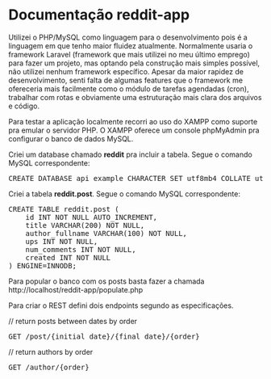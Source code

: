 # Documentação reddit-app

Utilizei o PHP/MySQL como linguagem para o desenvolvimento pois é a linguagem em que tenho maior fluidez atualmente. Normalmente usaria o framework Laravel (framework que mais utilizei no meu último emprego) para fazer um projeto, mas optando pela construção mais simples possível, não utilizei nenhum framework específico. Apesar da maior rapidez de desenvolvimento, senti falta de algumas features que o framework me ofereceria mais facilmente como o módulo de tarefas agendadas (cron), trabalhar com rotas e obviamente uma estruturação mais clara dos arquivos e código.

Para testar a aplicação localmente recorri ao uso do XAMPP como suporte pra emular o servidor PHP.
O XAMPP oferece um console phpMyAdmin pra configurar o banco de dados MySQL. 

Criei um database chamado <b>reddit</b> pra incluir a tabela. Segue o comando MySQL correspondente: 
<pre>CREATE DATABASE api_example CHARACTER SET utf8mb4 COLLATE utf8mb4_unicode_ci;</pre>

Criei a tabela <b>reddit.post</b>. Segue o comando MySQL correspondente: 
<pre>CREATE TABLE reddit.post (
    id INT NOT NULL AUTO_INCREMENT,
    title VARCHAR(200) NOT NULL,
    author_fullname VARCHAR(100) NOT NULL,
    ups INT NOT NULL,
    num_comments INT NOT NULL,
    created INT NOT NULL
) ENGINE=INNODB;
</pre>

Para popular o banco com os posts basta fazer a chamada http://localhost/reddit-app/populate.php

Para criar o REST defini dois endpoints segundo as especificações.

// return posts between dates by order
<pre>GET /post/{initial_date}/{final_date}/{order}</pre>

// return authors by order
<pre>GET /author/{order}</pre>


